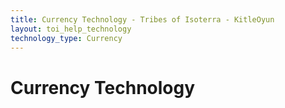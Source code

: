 ```yaml
---
title: Currency Technology - Tribes of Isoterra - KitleOyun
layout: toi_help_technology
technology_type: Currency
---
```


<h1 class="h1">Currency Technology</h1>
